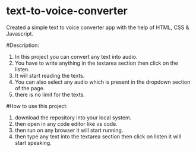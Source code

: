 # text-to-voice-converter
Created a simple text to voice converter app with the help of HTML, CSS &amp; Javascript.

#Description:

1. In this project you can convert any text into audio.
2. You have to write anything in the textarea section then click on the listen.
3. It will start reading the texts.
4. You can also select any audio which is present in the dropdown section of the page.
5. there is no limit for the texts.

#How to use this project:

1. download the repository into your local system.
2. then open in any code editor like vs code.
3. then run on any browser it will start running.
4. then type any text into the textarea section then click on listen it will start speaking.

